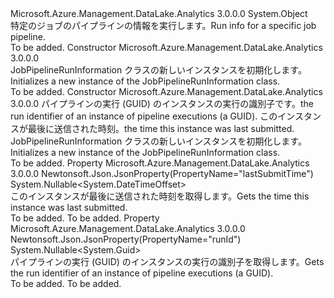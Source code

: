 <Type Name="JobPipelineRunInformation" FullName="Microsoft.Azure.Management.DataLake.Analytics.Models.JobPipelineRunInformation">
  <TypeSignature Language="C#" Value="public class JobPipelineRunInformation" />
  <TypeSignature Language="ILAsm" Value=".class public auto ansi beforefieldinit JobPipelineRunInformation extends System.Object" />
  <TypeSignature Language="DocId" Value="T:Microsoft.Azure.Management.DataLake.Analytics.Models.JobPipelineRunInformation" />
  <TypeSignature Language="VB.NET" Value="Public Class JobPipelineRunInformation" />
  <TypeSignature Language="F#" Value="type JobPipelineRunInformation = class" />
  <AssemblyInfo>
    <AssemblyName>Microsoft.Azure.Management.DataLake.Analytics</AssemblyName>
    <AssemblyVersion>3.0.0.0</AssemblyVersion>
  </AssemblyInfo>
  <Base>
    <BaseTypeName>System.Object</BaseTypeName>
  </Base>
  <Interfaces />
  <Docs>
    <summary>
            <span data-ttu-id="6e9e4-101">特定のジョブのパイプラインの情報を実行します。</span><span class="sxs-lookup"><span data-stu-id="6e9e4-101">Run info for a specific job pipeline.</span></span>
            </summary>
    <remarks>To be added.</remarks>
  </Docs>
  <Members>
    <Member MemberName=".ctor">
      <MemberSignature Language="C#" Value="public JobPipelineRunInformation ();" />
      <MemberSignature Language="ILAsm" Value=".method public hidebysig specialname rtspecialname instance void .ctor() cil managed" />
      <MemberSignature Language="DocId" Value="M:Microsoft.Azure.Management.DataLake.Analytics.Models.JobPipelineRunInformation.#ctor" />
      <MemberSignature Language="VB.NET" Value="Public Sub New ()" />
      <MemberType>Constructor</MemberType>
      <AssemblyInfo>
        <AssemblyName>Microsoft.Azure.Management.DataLake.Analytics</AssemblyName>
        <AssemblyVersion>3.0.0.0</AssemblyVersion>
      </AssemblyInfo>
      <Parameters />
      <Docs>
        <summary>
            <span data-ttu-id="6e9e4-102">JobPipelineRunInformation クラスの新しいインスタンスを初期化します。</span><span class="sxs-lookup"><span data-stu-id="6e9e4-102">Initializes a new instance of the JobPipelineRunInformation class.</span></span>
            </summary>
        <remarks>To be added.</remarks>
      </Docs>
    </Member>
    <Member MemberName=".ctor">
      <MemberSignature Language="C#" Value="public JobPipelineRunInformation (Nullable&lt;Guid&gt; runId = null, Nullable&lt;DateTimeOffset&gt; lastSubmitTime = null);" />
      <MemberSignature Language="ILAsm" Value=".method public hidebysig specialname rtspecialname instance void .ctor(valuetype System.Nullable`1&lt;valuetype System.Guid&gt; runId, valuetype System.Nullable`1&lt;valuetype System.DateTimeOffset&gt; lastSubmitTime) cil managed" />
      <MemberSignature Language="DocId" Value="M:Microsoft.Azure.Management.DataLake.Analytics.Models.JobPipelineRunInformation.#ctor(System.Nullable{System.Guid},System.Nullable{System.DateTimeOffset})" />
      <MemberSignature Language="VB.NET" Value="Public Sub New (Optional runId As Nullable(Of Guid) = null, Optional lastSubmitTime As Nullable(Of DateTimeOffset) = null)" />
      <MemberSignature Language="F#" Value="new Microsoft.Azure.Management.DataLake.Analytics.Models.JobPipelineRunInformation : Nullable&lt;Guid&gt; * Nullable&lt;DateTimeOffset&gt; -&gt; Microsoft.Azure.Management.DataLake.Analytics.Models.JobPipelineRunInformation" Usage="new Microsoft.Azure.Management.DataLake.Analytics.Models.JobPipelineRunInformation (runId, lastSubmitTime)" />
      <MemberType>Constructor</MemberType>
      <AssemblyInfo>
        <AssemblyName>Microsoft.Azure.Management.DataLake.Analytics</AssemblyName>
        <AssemblyVersion>3.0.0.0</AssemblyVersion>
      </AssemblyInfo>
      <Parameters>
        <Parameter Name="runId" Type="System.Nullable&lt;System.Guid&gt;" />
        <Parameter Name="lastSubmitTime" Type="System.Nullable&lt;System.DateTimeOffset&gt;" />
      </Parameters>
      <Docs>
        <param name="runId"><span data-ttu-id="6e9e4-103">パイプラインの実行 (GUID) のインスタンスの実行の識別子です。</span><span class="sxs-lookup"><span data-stu-id="6e9e4-103">the run identifier of an instance of pipeline executions (a GUID).</span></span></param>
        <param name="lastSubmitTime"><span data-ttu-id="6e9e4-104">このインスタンスが最後に送信された時刻。</span><span class="sxs-lookup"><span data-stu-id="6e9e4-104">the time this instance was last submitted.</span></span></param>
        <summary>
            <span data-ttu-id="6e9e4-105">JobPipelineRunInformation クラスの新しいインスタンスを初期化します。</span><span class="sxs-lookup"><span data-stu-id="6e9e4-105">Initializes a new instance of the JobPipelineRunInformation class.</span></span>
            </summary>
        <remarks>To be added.</remarks>
      </Docs>
    </Member>
    <Member MemberName="LastSubmitTime">
      <MemberSignature Language="C#" Value="public Nullable&lt;DateTimeOffset&gt; LastSubmitTime { get; }" />
      <MemberSignature Language="ILAsm" Value=".property instance valuetype System.Nullable`1&lt;valuetype System.DateTimeOffset&gt; LastSubmitTime" />
      <MemberSignature Language="DocId" Value="P:Microsoft.Azure.Management.DataLake.Analytics.Models.JobPipelineRunInformation.LastSubmitTime" />
      <MemberSignature Language="VB.NET" Value="Public ReadOnly Property LastSubmitTime As Nullable(Of DateTimeOffset)" />
      <MemberSignature Language="F#" Value="member this.LastSubmitTime : Nullable&lt;DateTimeOffset&gt;" Usage="Microsoft.Azure.Management.DataLake.Analytics.Models.JobPipelineRunInformation.LastSubmitTime" />
      <MemberType>Property</MemberType>
      <AssemblyInfo>
        <AssemblyName>Microsoft.Azure.Management.DataLake.Analytics</AssemblyName>
        <AssemblyVersion>3.0.0.0</AssemblyVersion>
      </AssemblyInfo>
      <Attributes>
        <Attribute>
          <AttributeName>Newtonsoft.Json.JsonProperty(PropertyName="lastSubmitTime")</AttributeName>
        </Attribute>
      </Attributes>
      <ReturnValue>
        <ReturnType>System.Nullable&lt;System.DateTimeOffset&gt;</ReturnType>
      </ReturnValue>
      <Docs>
        <summary>
            <span data-ttu-id="6e9e4-106">このインスタンスが最後に送信された時刻を取得します。</span><span class="sxs-lookup"><span data-stu-id="6e9e4-106">Gets the time this instance was last submitted.</span></span>
            </summary>
        <value>To be added.</value>
        <remarks>To be added.</remarks>
      </Docs>
    </Member>
    <Member MemberName="RunId">
      <MemberSignature Language="C#" Value="public Nullable&lt;Guid&gt; RunId { get; }" />
      <MemberSignature Language="ILAsm" Value=".property instance valuetype System.Nullable`1&lt;valuetype System.Guid&gt; RunId" />
      <MemberSignature Language="DocId" Value="P:Microsoft.Azure.Management.DataLake.Analytics.Models.JobPipelineRunInformation.RunId" />
      <MemberSignature Language="VB.NET" Value="Public ReadOnly Property RunId As Nullable(Of Guid)" />
      <MemberSignature Language="F#" Value="member this.RunId : Nullable&lt;Guid&gt;" Usage="Microsoft.Azure.Management.DataLake.Analytics.Models.JobPipelineRunInformation.RunId" />
      <MemberType>Property</MemberType>
      <AssemblyInfo>
        <AssemblyName>Microsoft.Azure.Management.DataLake.Analytics</AssemblyName>
        <AssemblyVersion>3.0.0.0</AssemblyVersion>
      </AssemblyInfo>
      <Attributes>
        <Attribute>
          <AttributeName>Newtonsoft.Json.JsonProperty(PropertyName="runId")</AttributeName>
        </Attribute>
      </Attributes>
      <ReturnValue>
        <ReturnType>System.Nullable&lt;System.Guid&gt;</ReturnType>
      </ReturnValue>
      <Docs>
        <summary>
            <span data-ttu-id="6e9e4-107">パイプラインの実行 (GUID) のインスタンスの実行の識別子を取得します。</span><span class="sxs-lookup"><span data-stu-id="6e9e4-107">Gets the run identifier of an instance of pipeline executions (a GUID).</span></span>
            </summary>
        <value>To be added.</value>
        <remarks>To be added.</remarks>
      </Docs>
    </Member>
  </Members>
</Type>